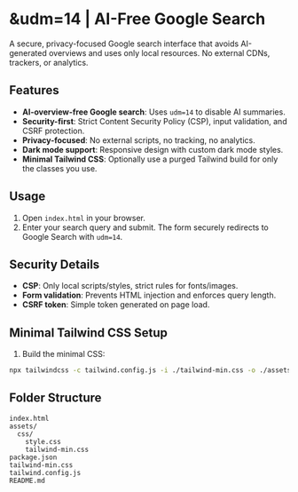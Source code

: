 # &udm=14 | AI-Free Google Search

A secure, privacy-focused Google search interface that avoids AI-generated overviews and uses only local resources. No external CDNs, trackers, or analytics.

## Features

- **AI-overview-free Google search**: Uses `udm=14` to disable AI summaries.
- **Security-first**: Strict Content Security Policy (CSP), input validation, and CSRF protection.
- **Privacy-focused**: No external scripts, no tracking, no analytics.
- **Dark mode support**: Responsive design with custom dark mode styles.
- **Minimal Tailwind CSS**: Optionally use a purged Tailwind build for only the classes you use.

## Usage

1. Open `index.html` in your browser.
2. Enter your search query and submit. The form securely redirects to Google Search with `udm=14`.

## Security Details

- **CSP**: Only local scripts/styles, strict rules for fonts/images.
- **Form validation**: Prevents HTML injection and enforces query length.
- **CSRF token**: Simple token generated on page load.

## Minimal Tailwind CSS Setup

1. Build the minimal CSS:

```sh
npx tailwindcss -c tailwind.config.js -i ./tailwind-min.css -o ./assets/css/tailwind-min.css --minify
```

## Folder Structure

```text
index.html
assets/
  css/
    style.css
    tailwind-min.css
package.json
tailwind-min.css
tailwind.config.js
README.md
```
